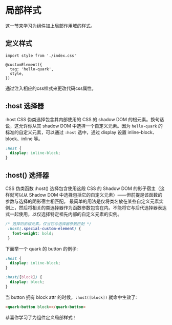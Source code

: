 # 局部样式

这一节来学习为组件加上局部作用域的样式。

## 定义样式 

```tsx
import style from './index.css'

@customElement({
  tag: 'hello-quark',
  style,
})
```

通过注入相应的css样式来更改代码css属性。

## :host 选择器

:host CSS 伪类选择包含其内部使用的 CSS 的 shadow DOM 的根元素。换句话说，这允许你从其 shadow DOM 中选择一个自定义元素。因为 `hello-quark` 的标准的自定义元素，可以通过 `:host` 选中，通过 display 设置 inline-block、block、inline 等。

```css
:host {
  display: inline-block;
}
```

## :host() 选择器

CSS 伪类函数 :host() 选择包含使用这段 CSS 的 Shadow DOM 的影子宿主（这样就可以从 Shadow DOM 中选择包括它的自定义元素）——但前提是该函数的参数与选择的阴影宿主相匹配。
最简单的用法是仅将类名放在某些自定义元素实例上，然后将相关的类选择器作为函数参数包含在内。不能将它与后代选择器表达式一起使用，以仅选择特定祖先内部的自定义元素的实例。

```css
/* 选择阴影根元素，仅当它与选择器参数匹配 */
 :host(.special-custom-element) {
   font-weight: bold;
 }
 ```

下面举一个 quark 的 button 的例子:

```css
:host {
  display: inline-block;
}

:host([block]) {
  display: block;
}
```

当 button 拥有 block attr 的时候，`:host([block])` 就命中生效了:

```html
<quark-button block></quark-button>
```

恭喜你学习了为组件定义局部样式！